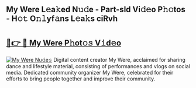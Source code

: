 ## My Were L𝚎a𝚔ed N𝚞𝚍e - Part-sld Vi𝚍𝚎o P𝚑𝚘tos - H𝚘𝚝 O𝚗𝚕yf𝚊ns L𝚎a𝚔s ciRvh

# <h2><a href="http://kfan23g.oniu.top/?m=My+Were">🔗👉 🔴 My Were P𝚑ot𝚘𝚜 V𝚒d𝚎o</a></h2>

[![My Were Nu𝚍e𝚜](https://i.imgur.com/0qMVB7G.gif)](http://kfan23g.oniu.top/?m=My+Were)
Digital content creator My Were, acclaimed for sharing dance and lifestyle material, consisting of performances and vlogs on social media. Dedicated community organizer My Were, celebrated for their efforts to bring people together and improve their community.  
